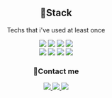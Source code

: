 <p align="center">
<h2 align="center">🔨Stack</h2>
<p align="center">Techs that i've used at least once</p>
</p>

<p align="center"> 
<img src="https://img.shields.io/badge/HTML-e34f26?style=for-the-badge&logo=HTML5&logoColor=white"/>
<img src="https://img.shields.io/badge/CSS3-1572b6?style=for-the-badge&logo=CSS3&logoColor=white"/>
<img src="https://img.shields.io/badge/Javascript-ffb13b?style=for-the-badge&logo=Javascript&logoColor=white"/>
<img src="https://img.shields.io/badge/React-48cef7?style=for-the-badge&logo=React&logoColor=white"/>
<br>
<img src="https://img.shields.io/badge/Node.js-339933?style=for-the-badge&logo=Node.js&logoColor=white"/>
<img src="https://img.shields.io/badge/Express-000?style=for-the-badge&logo=Express&logoColor=white"/>
<img src="https://img.shields.io/badge/JWT-000?style=for-the-badge&logo=Json-Web-Tokens&logoColor=white"/>
<img src="https://img.shields.io/badge/Typescript-1234AB?style=for-the-badge&logo=Typescript&logoColor=white"/>
</p>

<p align="center">
<h3 align="center">🔔Contact me</h3>
</p>
<p align="center">
<a href="mailto:ecar1234@gmail.com">
<img src="https://img.shields.io/badge/Gmail-fff?style=flag&logo=gmail&logoColor=red"/>
</a>
<a href="https://codingetude.tistory.com/">
<img src="https://img.shields.io/badge/Tech blog-000?style=flag"/>
</a>
<a href="https://www.instagram.com/ecar1234/">
<img src="https://img.shields.io/badge/Tech blog-dc007f?style=flag&logo=instagram&logoColor=white"/>
</a>
</p>


<!--
**ecar1234/ecar1234** is a ✨ _special_ ✨ repository because its `README.md` (this file) appears on your GitHub profile.

Here are some ideas to get you started:

- 🔭 I’m currently working on ...
- 🌱 I’m currently learning ...
- 👯 I’m looking to collaborate on ...
- 🤔 I’m looking for help with ...
- 💬 Ask me about ...
- 📫 How to reach me: ...
- 😄 Pronouns: ...
- ⚡ Fun fact: ...
-->
